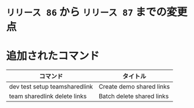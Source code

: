 # `リリース 86` から `リリース 87` までの変更点

# 追加されたコマンド

| コマンド                      | タイトル                  |
|-------------------------------|---------------------------|
| dev test setup teamsharedlink | Create demo shared links  |
| team sharedlink delete links  | Batch delete shared links |




